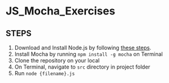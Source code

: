 # JS_Mocha_Exercises

## STEPS

1. Download and Install Node.js by following [these steps](https://www.guru99.com/download-install-node-js.html).
2. Install Mocha by running `npm install -g mocha` on Terminal
3. Clone the repository on your local
4. On Terminal, navigate to `src` directory in project folder
5. Run `node {filename}.js`
